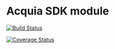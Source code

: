 Acquia SDK module
=================

[![Build Status](https://travis-ci.org/webbj74/acquia_sdk.png?branch=7.x-1.x)](https://travis-ci.org/webbj74/acquia_sdk)

[![Coverage Status](https://coveralls.io/repos/webbj74/acquia_sdk/badge.png)](https://coveralls.io/r/webbj74/acquia_sdk)


